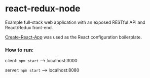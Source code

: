 # react-redux-node

Example full-stack web application with an exposed RESTful API and React/Redux front-end.

[Create-React-App](https://github.com/facebookincubator/create-react-app) was used as the React configuration boilerplate.

### How to run:
client: `npm start` --> localhost:3000

server: `npm start` --> localhost:8080
